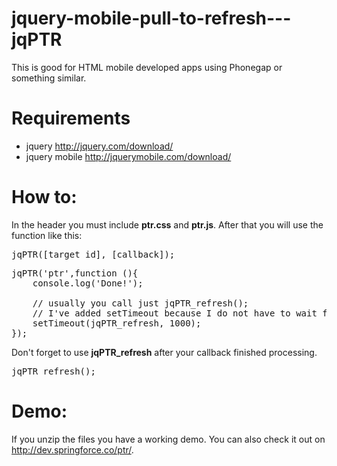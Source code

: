 jquery-mobile-pull-to-refresh---jqPTR
=====================================

This is good for HTML mobile developed apps using Phonegap or something similar.

Requirements
=====================================
 - jquery            http://jquery.com/download/
 - jquery mobile     http://jquerymobile.com/download/
 
How to:
=====================================
In the header you must include <strong>ptr.css</strong> and <strong>ptr.js</strong>. After that you will use the function like this:

<pre>jqPTR([target_id], [callback]);</pre>

<pre>
jqPTR('ptr',function (){ 
	console.log('Done!'); 
	
	// usually you call just jqPTR_refresh(); 
	// I've added setTimeout because I do not have to wait for an ajax call response
	setTimeout(jqPTR_refresh, 1000); 
});
</pre>

Don't forget to use <b>jqPTR_refresh</b> after your callback finished processing. 

<pre>jqPTR_refresh();</pre>

Demo:
=====================================
If you unzip the files you have a working demo. You can also check it out on http://dev.springforce.co/ptr/.
